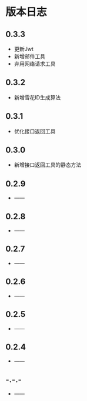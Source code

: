 # 版本日志

## 0.3.3

- 更新Jwt
- 新增邮件工具
- 弃用网络请求工具

## 0.3.2

- 新增雪花ID生成算法

## 0.3.1

- 优化接口返回工具

## 0.3.0

- 新增接口返回工具的静态方法

## 0.2.9

- ——

## 0.2.8

- ——

## 0.2.7

- ——

## 0.2.6

- ——

## 0.2.5

- ——

## 0.2.4

- ——

## -.-.-

- ——